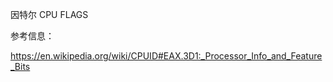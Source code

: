 因特尔 CPU FLAGS

参考信息：

https://en.wikipedia.org/wiki/CPUID#EAX.3D1:_Processor_Info_and_Feature_Bits
<!--stackedit_data:
eyJoaXN0b3J5IjpbLTE4MTYwNDc4NDRdfQ==
-->
